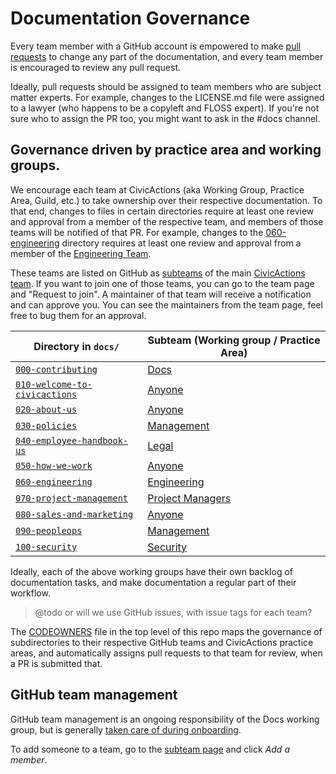 # Documentation Governance

Every team member with a GitHub account is empowered to make [pull requests](git-workflow.md) to change any part of the documentation, and every team member is encouraged to review any pull request.

Ideally, pull requests should be assigned to team members who are subject matter experts. For example, changes to the LICENSE.md file were assigned to a lawyer (who happens to be a copyleft and FLOSS expert). If you're not sure who to assign the PR too, you might want to ask in the #docs channel.

## Governance driven by practice area and working groups.

We encourage each team at CivicActions (aka Working Group, Practice Area, Guild, etc.) to take ownership over their respective documentation. To that end, changes to files in certain directories require at least one review and approval from a member of the respective team, and members of those teams will be notified of that PR. For example, changes to the [060-engineering](../060-engineering) directory requires at least one review and approval from a member of the [Engineering Team](https://github.com/orgs/CivicActions/teams/engineering/members).

These teams are listed on GitHub as [subteams](https://github.com/orgs/CivicActions/teams/civicactions-team/teams) of the main [CivicActions team](https://github.com/orgs/CivicActions/teams/civicactions-team). If you want to join one of those teams, you can go to the team page and "Request to join". A maintainer of that team will receive a notification and can approve you. You can see the maintainers from the team page, feel free to bug them for an approval.

| **Directory in `docs/`**                                        | **Subteam (Working group / Practice Area)**                                    |
| --------------------------------------------------------------- | ------------------------------------------------------------------------------ |
| [`000-contributing`](../000-contributing/)                      | [Docs](https://github.com/orgs/CivicActions/teams/docs/members)                |
| [`010-welcome-to-civicactions`](../010-welcome-to-civicactions) | [Anyone](https://github.com/orgs/CivicActions/teams/civicactions-team/members) |
| [`020-about-us`](../020-about-us)                               | [Anyone](https://github.com/orgs/CivicActions/teams/civicactions-team/members) |
| [`030-policies`](../030-policies)                               | [Management](https://github.com/orgs/CivicActions/teams/management/members)    |
| [`040-employee-handbook-us`](../040-employee-handbook-us)       | [Legal](https://github.com/orgs/CivicActions/teams/legal/members)              |
| [`050-how-we-work`](../050-how-we-work)                         | [Anyone](https://github.com/orgs/CivicActions/teams/civicactions-team/members) |
| [`060-engineering`](../060-engineering)                         | [Engineering](https://github.com/orgs/CivicActions/teams/engineering/members)  |
| [`070-project-management`](../070-project-management)           | [Project Managers](https://github.com/orgs/CivicActions/teams/pm/members)      |
| [`080-sales-and-marketing`](../080-sales-and-marketing)         | [Anyone](https://github.com/orgs/CivicActions/teams/civicactions-team/members) |
| [`090-peopleops`](../090-peopleops)                             | [Management](https://github.com/orgs/CivicActions/teams/management/members)    |
| [`100-security`](../100-security)                               | [Security](https://github.com/orgs/CivicActions/teams/security/members)        |

Ideally, each of the above working groups have their own backlog of documentation tasks, and make documentation a regular part of their workflow.

> @todo or will we use GitHub issues, with issue tags for each team?

The [CODEOWNERS](https://github.com/civicactions/handbook/blob/master/CODEOWNERS) file in the top level of this repo maps the governance of subdirectories to their respective GitHub teams and CivicActions practice areas, and automatically assigns pull requests to that team for review, when a PR is submitted that.

## GitHub team management

GitHub team management is an ongoing responsibility of the Docs working group, but is generally [taken care of during onboarding](https://trello.com/c/I5L6gPiQ/174-add-to-github).

To add someone to a team, go to the [subteam page](https://github.com/orgs/CivicActions/teams/civicactions-team/teams) and click _Add a member_.
